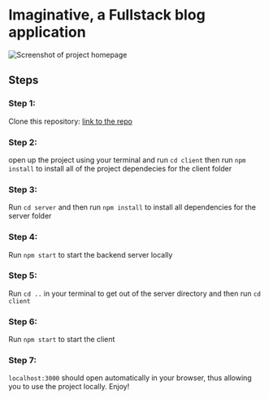 # Imaginative, a Fullstack blog application

![Screenshot of project homepage](https://drive.google.com/file/d/1pCSG3mxZZ_3tiUEVBQWk3WCBvpx1m-cL/view?usp=sharing)

## Steps
### Step 1: 
Clone this repository: [link to the repo](https://github.com/emmanuelkyeremeh/imaginative-public)

### Step 2:
open up the project using your terminal and run `cd client` then run `npm install` to install all of the project dependecies for the client folder

### Step 3:
Run `cd server` and then run `npm install` to install all dependencies for the server folder

### Step 4:
Run `npm start` to start the backend server locally

### Step 5:
Run `cd ..` in your terminal to get out of the server directory and then run `cd client`

### Step 6:
Run `npm start` to start the client 

### Step 7:
`localhost:3000` should open automatically in your browser, thus allowing you to use the project locally. Enjoy!
